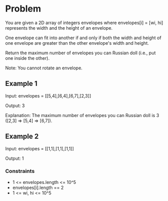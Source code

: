 # Problem

You are given a 2D array of integers envelopes where envelopes[i] = [wi, hi] represents the width and the height of an envelope.

One envelope can fit into another if and only if both the width and height of one envelope are greater than the other envelope's width and height.

Return the maximum number of envelopes you can Russian doll (i.e., put one inside the other).

Note: You cannot rotate an envelope.

## Example 1

Input: envelopes = [[5,4],[6,4],[6,7],[2,3]]

Output: 3

Explanation: The maximum number of envelopes you can Russian doll is 3 ([2,3] => [5,4] => [6,7]).

## Example 2

Input: envelopes = [[1,1],[1,1],[1,1]]

Output: 1

### Constraints

- 1 <= envelopes.length <= 10^5
- envelopes[i].length == 2
- 1 <= wi, hi <= 10^5
